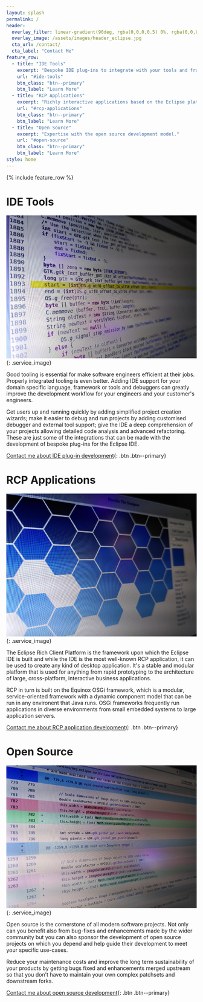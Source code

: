 ```yaml
---
layout: splash
permalink: /
header:
  overlay_filter: linear-gradient(90deg, rgba(0,0,0,0.5) 0%, rgba(0,0,0,0.35) 20%, rgba(0,0,0,0) 75%)
  overlay_image: /assets/images/header_eclipse.jpg
  cta_url: /contact/
  cta_label: "Contact Me"
feature_row:
  - title: "IDE Tools"
    excerpt: "Bespoke IDE plug-ins to integrate with your tools and frameworks."
    url: "#ide-tools"
    btn_class: "btn--primary"
    btn_label: "Learn More"
  - title: "RCP Applications"
    excerpt: "Richly interactive applications based on the Eclipse platform."
    url: "#rcp-applications"
    btn_class: "btn--primary"
    btn_label: "Learn More"
  - title: "Open Source"
    excerpt: "Expertise with the open source development model."
    url: "#open-source"
    btn_class: "btn--primary"
    btn_label: "Learn More"
style: home
---
```


{% include feature_row %}

# IDE Tools

![Screenshot of the Eclipse IDE](/assets/images/home_ide.jpg){: .service_image}

Good tooling is essential for make software engineers efficient at their jobs. Properly integrated tooling is even better. Adding IDE support for your domain specific language, framework or tools and debuggers can greatly improve the development workflow for your engineers and your customer's engineers.

Get users up and running quickly by adding simplified project creation wizards; make it easier to debug and run projects by adding customised debugger and external tool support; give the IDE a deep comprehension of your projects allowing detailed code analysis and advanced refactoring. These are just some of the integrations that can be made with the development of bespoke plug-ins for the Eclipse IDE.

[Contact me about IDE plug-in development](/contact){: .btn .btn--primary}

# RCP Applications

![Screenshot of an RCP application](/assets/images/home_rcp.jpg){: .service_image}

The Eclipse Rich Client Platform is the framework upon which the Eclipse IDE is built and while the IDE is the most well-known RCP application, it can be used to create any kind of desktop application. It's a stable and modular platform that is used for anything from rapid prototyping to the architecture of large, cross-platform, interactive business applications.

RCP in turn is built on the Equinox OSGi framework, which is a modular, service-oriented framework with a dynamic component model that can be run in any environent that Java runs. OSGi frameworks frequently run applications in diverse environments from small embedded systems to large application servers.

[Contact me about RCP application development](/contact){: .btn .btn--primary}

# Open Source

![Screenshot of a pull request](/assets/images/home_foss.jpg){: .service_image}

Open source is the cornerstone of all modern software projects. Not only can you benefit also from bug-fixes and enhancements made by the wider community but you can also sponsor the development of open source projects on which you depend and help guide their development to meet your specific use-cases.

Reduce your maintenance costs and improve the long term sustainability of your products by getting bugs fixed and enhancements merged upstream so that you don't have to maintain your own complex patchsets and downstream forks.

[Contact me about open source development](/contact){: .btn .btn--primary}
